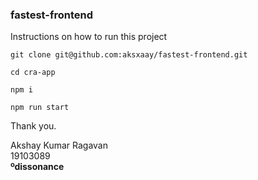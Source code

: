 ### fastest-frontend

Instructions on how to run this project

```
git clone git@github.com:aksxaay/fastest-frontend.git
```

```
cd cra-app
```

```
npm i
```

```
npm run start
```

Thank you.

Akshay Kumar Ragavan \
19103089 \
**ºdissonance**
